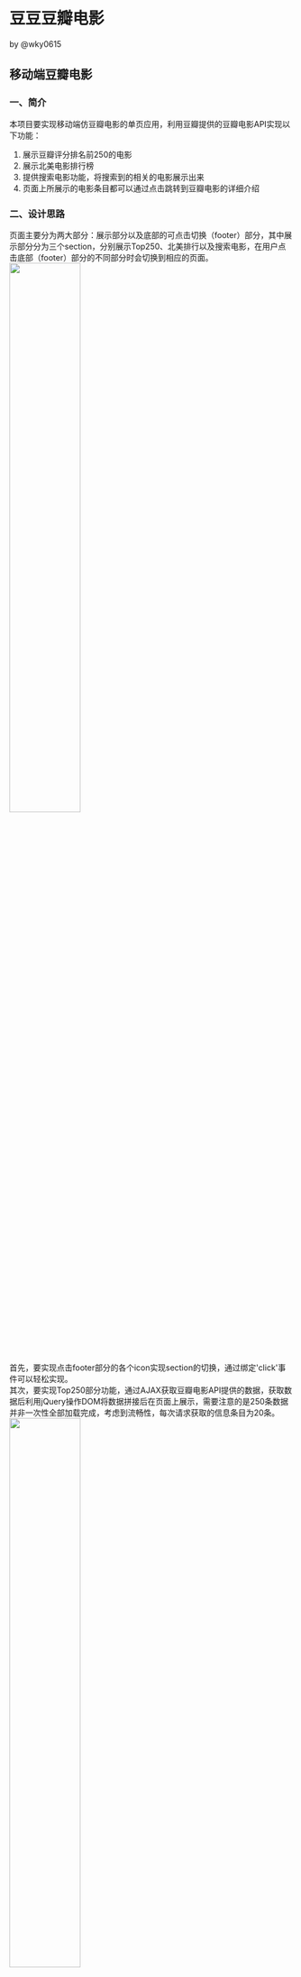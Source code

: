 # 豆豆豆瓣电影
by @wky0615
## 移动端豆瓣电影
### 一、简介
本项目要实现移动端仿豆瓣电影的单页应用，利用豆瓣提供的豆瓣电影API实现以下功能：
1. 展示豆瓣评分排名前250的电影
2. 展示北美电影排行榜
3. 提供搜索电影功能，将搜索到的相关的电影展示出来
4. 页面上所展示的电影条目都可以通过点击跳转到豆瓣电影的详细介绍
### 二、设计思路
页面主要分为两大部分：展示部分以及底部的可点击切换（footer）部分，其中展示部分分为三个section，分别展示Top250、北美排行以及搜索电影，在用户点击底部（footer）部分的不同部分时会切换到相应的页面。  
<img src="https://raw.githubusercontent.com/wky0615/MarkdownPhotos/master/doubanmovie/%E9%A1%B5%E9%9D%A2.png" width="50%">   
首先，要实现点击footer部分的各个icon实现section的切换，通过绑定'click'事件可以轻松实现。  
其次，要实现Top250部分功能，通过AJAX获取豆瓣电影API提供的数据，获取数据后利用jQuery操作DOM将数据拼接后在页面上展示，需要注意的是250条数据并非一次性全部加载完成，考虑到流畅性，每次请求获取的信息条目为20条。  
<img src="https://raw.githubusercontent.com/wky0615/MarkdownPhotos/master/doubanmovie/Top250-1.png" width="50%">   
数据格式如上图，图Top250-1展示前20条数据   
<img src="https://raw.githubusercontent.com/wky0615/MarkdownPhotos/master/doubanmovie/Top250-2.png" width="50%">  
图Top250-2展示具体电影条目中所包含的信息，包括导演、主演、电影海报及评分等    
随后，实现北美电影排行的展示与Top250部分思路及方法大同小异，只不过由于提供的电影条目数据不多，请求数据时一次性获取全部条目。  
最后，实现搜索电影功能，此部分需要将用户在 ``` <input> ```标签中输入的内容作为AJAX请求中的data传递，随后将获取的数据拼接后放置在页面上。 
### 三、效果演示
移动端请扫描下方二维码
![](https://raw.githubusercontent.com/wky0615/MarkdownPhotos/master/doubanmovie/%E4%BA%8C%E7%BB%B4%E7%A0%81.png)
